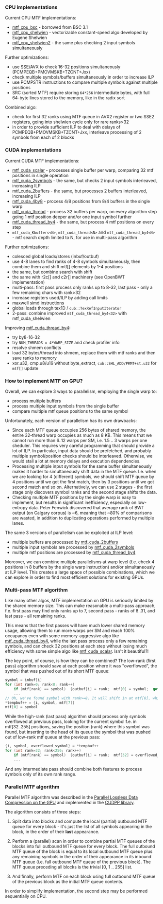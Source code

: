 [mtf_cpu_bsc]:         mtf_cpu_bsc.cpp
[mtf_cpu_shelwien]:    mtf_cpu_shelwien.cpp
[mtf_cpu_shelwien2]:   mtf_cpu_shelwien2.cpp
[mtf_cuda_thread]:     mtf_cuda_thread.cu
[mtf_cuda_thread_by4]: mtf_cuda_thread_by4.cu
[mtf_cuda_scalar]:     mtf_cuda_scalar.cu
[mtf_cuda_2symbols]:   mtf_cuda_2symbols.cu
[mtf_cuda_2buffers]:   mtf_cuda_2buffers.cu
[mtf_cuda_4by8]:       mtf_cuda_4by8.cu


### CPU implementations

Current CPU MTF implementations:
* [mtf_cpu_bsc] - borrowed from BSC 3.1
* [mtf_cpu_shelwien] - vectorizable constant-speed algo developed by Eugene Shelwien
* [mtf_cpu_shelwien2] - the same plus checking 2 input symbols simultaneously

Further optimizations:
- use SSE/AVX to check 16-32 positions simultaneously (PCMPEQB+PMOVMSKB+TZCNT+Jxx)
- check multiple symbols/buffers simultaneously in order to increase ILP
- use PCMPSTR instructions to compare multiple symbols against multiple positions
- SRC (sorted MTF) require storing `64*256` intermediate bytes, with full 64-byte lines stored to the memory, like in the radix sort

Combined algo:
- check for first 32 ranks using MTF queue in AVX2 register or two SSE2 registers, going into shelwien cycle only for rare ranks>32
- in order to provide sufficient ILP to deal with delays of PCMPEQB+PMOVMSKB+TZCNT+Jxx, interleave processing of 2 symbols from each of 2 blocks


### CUDA implementations

Current CUDA MTF implementations:
* [mtf_cuda_scalar] - processes single buffer per warp, comparing 32 mtf positions in single operation
* [mtf_cuda_2symbols] - the same, but checks 2 input symbols interleaved, increasing ILP
* [mtf_cuda_2buffers] - the same, but processes 2 buffers interleaved, increasing ILP
* [mtf_cuda_4by8] - process 4/8 positions from 8/4 buffers in the single warp
* [mtf_cuda_thread] - process 32 buffers per warp, on every algorithm step going 1 mtf position deeper and/or one input symbol further
* [mtf_cuda_thread_by4] - the same, but process 4 mtf positions on every step
* `mtf_cuda_Kbuffers<N>`, `mtf_cuda_thread<N>` and `mtf_cuda_thread_by4<N>` - mtf search depth limited to N, for use in multi-pass algorithm

Further optimizations:
- colesced global loads/stores (inbuf/outbuf)
- use 4-8 lanes to find ranks of 4-8 symbols simultaneously, then combine them and shift mtf[] elements by 1-4 positions
- the same, but combine search with shift
- the same with r2c[] and c2r[] machinery (see OpenBWT implementation)
- multi-pass: first pass process only ranks up to 8-32, last pass - only a few remaining chars with rank>32
- increase registers used/ILP by adding call limits
- maxwell simd instructions
- global loads through tex1D / `cub::TexRefInputIterator`
- 2-pass: combine improved `mtf_cuda_thread_by4<32>` with mtf_cuda_shelwien

Improving [mtf_cuda_thread_by4]:
- try by8-16-32
- try `NUM_THREADS = 4*WARP_SIZE` and check profiler info
- resolve shmem conflicts
- load 32 bytes/thread into shmem, replace them with mtf ranks and then save ranks to memory
- xor.u32, cmp.u8/u16 without byte_extract, `cub::SHL_ADD/PRMT+st.u32` for `mtf[]` update


### How to implement MTF on GPU?

Overall, we can explore 3 ways to parallelism, employing the single warp to:
* process multiple buffers
* process multiple input symbols from the single buffer
* compare multiple mtf queue positions to the same symbol

Unfortunately, each version of parallelism has its own drawbacks:
* Since each MTF queue occupies 256 bytes of shared memory, the entire 32-thread warp occupies as much as 8 KB.
This means that we cannot run more than 6..12 warps per SM, i.e. 1.5 .. 3 warps per one sheduler.
This requires very careful programming that should provide a lot of ILP.
In particular, input data should be prefetched, and probably multiple symbol/position checks should be interleaved.
Otherwise, we would stall a lot at memory delays and execution dependencies.
* Processing multiple input symbols for the same buffer simultaneously makes it harder to simultaneously shift data
in the MTF queue. I.e. when we are looking for 4 (different) symbols, we should shift MTF queue by 4 positions until we got
the first match, then by 3 positions until we got second match and so on. Alternatively, we can use 2 stages - the first stage
only discovers symbol ranks and the second stage shifts the data.
* Checking multiple MTF positions by the single warp is easy to implement, but results in significant inefficiency,
especially on low-entropy data. Peter Fenwick discovered that average rank of BWT output (on Calgary corpus) is ~6,
meaning that ~80% of comparisons are wasted, in addition to duplicating operations performed by multiple lanes.

The same 3 versions of parallelism can be exploited at ILP level:
* multiple buffers are processed by [mtf_cuda_2buffers]
* multiple input symbols are processed by [mtf_cuda_2symbols]
* multiple mtf positions are processed by [mtf_cuda_thread_by4]

Moreover, we can combine multiple parallelisms at warp level (f.e. check 4 positions in 8 buffers by the single warp instruction)
and/or simultaneously at ILP level. This creates a large space of possible combinations, which we can explore
in order to find most efficient solutions for existing GPUs.


### Multi-pass MTF algorithm

Like many other algos, MTF implementation on GPU is seriously limited by the shared memory size.
This can make reasonable a multi-pass approach, f.e. first pass may find only ranks up to 7,
second pass - ranks of 8..31, and last pass - all remaining ranks.

This means that the first passes will have much lower shared memory usage, allowing them to run more warps per SM
and reach 100% occupancy even with some memory-aggressive algo like [mtf_cuda_thread_by4],
while the last pass process only a few remaining symbols, and can check 32 positions at each step without losing much efficiency
with some simple algo like [mtf_cuda_scalar]. Isn't it beautiful?!

The key point, of course, is how they can be combined? The low-rank (first pass) algorithm should save at each position
where it was "overflowed", the symbol that was pushed out of its short MTF queue:
```C
symbol = inbuf[i]
for (int rank=0; rank<8; rank++)
    if (mtf[rank] == symbol)  {outbuf[i] = rank;  mtf[0] = symbol;  goto next_symbol;}
    ...
// Oh, we've found symbol with rank>=8. It will shift in at mtf[0], while mtf[7] is going to leave the queue.
*tempbuf++ = {i, symbol, mtf[7]}
mtf[0] = symbol
```

While the high-rank (last pass) algorithm should process only symbols overflowed at previous pass, looking for the current
symbol f.e. in mtf[32..255] positions, saving the position (rank) where this symbol was found, but inserting to the head
of its queue the symbol that was pushed out of low-rank mtf queue at the previous pass:
```C
{i, symbol, overflowed_symbol} = *tempbuf++
for (int rank=32; rank<256; rank++)
    if (mtf[rank] == symbol)  {outbuf[i] = rank;  mtf[32] = overflowed_symbol;  goto next_symbol;}
    ...
```

And any intermediate pass should combine both features to process symbols only of its own rank range.


### Parallel MTF algorithm

Parallel MTF algorithm was described in the
[Parallel Lossless Data Compression on the GPU](http://idav.ucdavis.edu/publications/print_pub?pub_id=1087)
and implemented in the [CUDPP library](https://github.com/cudpp/cudpp/blob/279eb8654b5a1e6b02573c568beafbb2b1344cc7/src/cudpp/app/compress_app.cu#L120).

The algorithm consists of three steps:

1. Split data into blocks and compute the local (partial) outbound MTF queue for every block - it's just the list of all symbols
appearing in the block, in the order of their **last** appearance.

2. Perform a (parallel) scan in order to combine partial MTF queues of the blocks into full outbound MTF queue for every block.
The full outbound MTF queue of the block is equal to its local outbound MTF queue plus any remaining symbols
in the order of their appearance in its inbound MTF queue (i.e. full outbound MTF queue of the previous block).
The MTF queue preceding all blocks is the trivial [0, 1 .. 255] list.

3. And finally, perform MTF on each block using full outbound MTF queue of the previous block as the initial MTF queue contents.

In order to simplify implementation, the second step may be performed sequentially on CPU.
